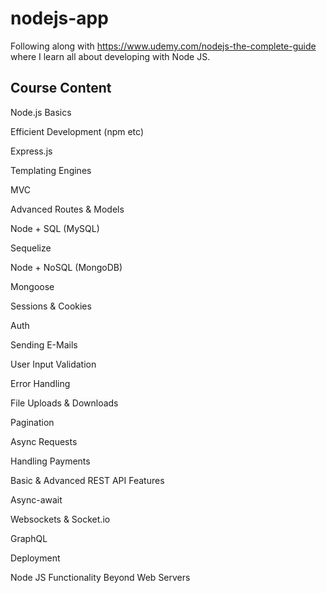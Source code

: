 # nodejs-app

Following along with https://www.udemy.com/nodejs-the-complete-guide where I learn all about developing with Node JS. 

## Course Content

Node.js Basics

Efficient Development (npm etc)

Express.js

Templating Engines

MVC

Advanced Routes & Models

Node + SQL (MySQL)

Sequelize

Node + NoSQL (MongoDB)

Mongoose

Sessions & Cookies

Auth

Sending E-Mails

User Input Validation

Error Handling

File Uploads & Downloads

Pagination

Async Requests

Handling Payments

Basic & Advanced REST API Features

Async-await

Websockets & Socket.io

GraphQL

Deployment

Node JS Functionality Beyond Web Servers
